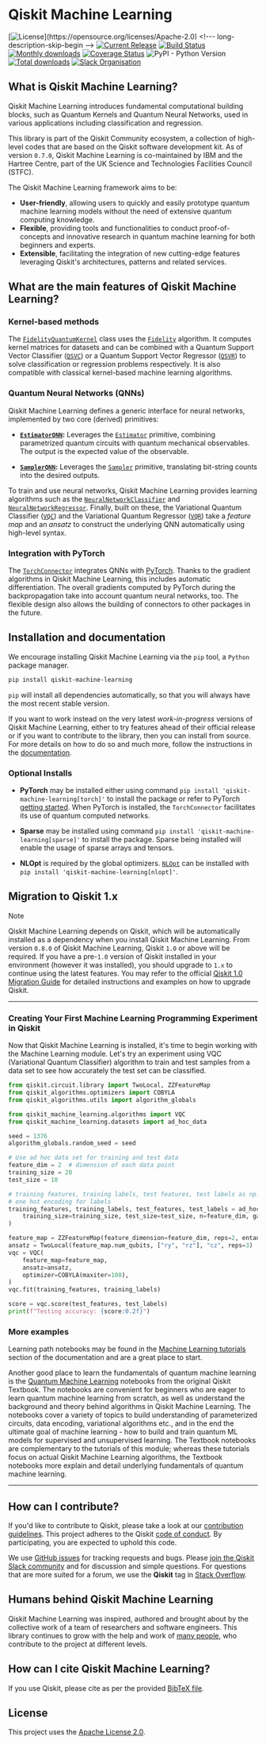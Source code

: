 # Qiskit Machine Learning

[![License](https://img.shields.io/github/license/qiskit-community/qiskit-machine-learning.svg?)](https://opensource.org/licenses/Apache-2.0) <!--- long-description-skip-begin -->
[![Current Release](https://img.shields.io/github/release/qiskit-community/qiskit-machine-learning.svg?logo=Qiskit)](https://github.com/qiskit-community/qiskit-machine-learning/releases)
[![Build Status](https://github.com/qiskit-community/qiskit-machine-learning/actions/workflows/main.yml/badge.svg)](https://github.com/qiskit-community/qiskit-machine-learning/actions?query=workflow%3A"Machine%20Learning%20Unit%20Tests"+branch%3Amain+event%3Apush)
[![Monthly downloads](https://img.shields.io/pypi/dm/qiskit-machine-learning.svg)](https://pypi.org/project/qiskit-machine-learning/)
[![Coverage Status](https://coveralls.io/repos/github/qiskit-community/qiskit-machine-learning/badge.svg?branch=main)](https://coveralls.io/github/qiskit-community/qiskit-machine-learning?branch=main)
![PyPI - Python Version](https://img.shields.io/pypi/pyversions/qiskit-machine-learning)
[![Total downloads](https://static.pepy.tech/badge/qiskit-machine-learning)](https://pepy.tech/project/qiskit-machine-learning)
[![Slack Organisation](https://img.shields.io/badge/slack-chat-blueviolet.svg?label=Qiskit%20Slack&logo=slack)](https://slack.qiskit.org)
<!--- long-description-skip-end -->

## What is Qiskit Machine Learning?

Qiskit Machine Learning introduces fundamental computational building blocks, such as Quantum 
Kernels and Quantum Neural Networks, used in various applications including classification 
and regression.

This library is part of the Qiskit Community ecosystem, a collection of high-level codes that are based
on the Qiskit software development kit. As of version `0.7.0`, Qiskit Machine Learning is co-maintained
by IBM and the Hartree Centre, part of the UK Science and Technologies Facilities Council (STFC).

The Qiskit Machine Learning framework aims to be:

* **User-friendly**, allowing users to quickly and easily prototype quantum machine learning models without 
    the need of extensive quantum computing knowledge.
* **Flexible**, providing tools and functionalities to conduct proof-of-concepts and innovative research 
    in quantum machine learning for both beginners and experts.
* **Extensible**, facilitating the integration of new cutting-edge features leveraging Qiskit's 
    architectures, patterns and related services.


## What are the main features of Qiskit Machine Learning?

### Kernel-based methods

The [`FidelityQuantumKernel`](https://qiskit-community.github.io/qiskit-machine-learning/stubs/qiskit_machine_learning.kernels.QuantumKernel.html#qiskit_machine_learning.kernels.FidelityQuantumKernel) 
class uses the [`Fidelity`](https://qiskit-community.github.io/qiskit-algorithms/stubs/qiskit_algorithms.state_fidelities.BaseStateFidelity.html) 
algorithm. It computes kernel matrices for datasets and can be combined with a Quantum Support Vector Classifier ([`QSVC`](https://qiskit-community.github.io/qiskit-machine-learning/stubs/qiskit_machine_learning.algorithms.QSVC.html#qiskit_machine_learning.algorithms.QSVC)) 
or a Quantum Support Vector Regressor ([`QSVR`](https://qiskit-community.github.io/qiskit-machine-learning/stubs/qiskit_machine_learning.algorithms.QSVR.html#qiskit_machine_learning.algorithms.QSVR)) 
to solve classification or regression problems respectively. It is also compatible with classical kernel-based machine learning algorithms.


### Quantum Neural Networks (QNNs)

Qiskit Machine Learning defines a generic interface for neural networks, implemented by two core (derived) primitives:

- **[`EstimatorQNN`](https://qiskit-community.github.io/qiskit-machine-learning/stubs/qiskit_machine_learning.neural_networks.EstimatorQNN.html):** Leverages the [`Estimator`](https://docs.quantum.ibm.com/api/qiskit/qiskit.primitives.BaseEstimator) primitive, combining parametrized quantum circuits with quantum mechanical observables. The output is the expected value of the observable.
  
- **[`SamplerQNN`](https://qiskit-community.github.io/qiskit-machine-learning/stubs/qiskit_machine_learning.neural_networks.SamplerQNN.html):** Leverages the [`Sampler`](https://docs.quantum.ibm.com/api/qiskit/qiskit.primitives.BaseSampler) primitive, translating bit-string counts into the desired outputs.

To train and use neural networks, Qiskit Machine Learning provides learning algorithms such as the [`NeuralNetworkClassifier`](https://qiskit-community.github.io/qiskit-machine-learning/stubs/qiskit_machine_learning.algorithms.NeuralNetworkClassifier.html#qiskit_machine_learning.algorithms.NeuralNetworkClassifier) 
and [`NeuralNetworkRegressor`](https://qiskit-community.github.io/qiskit-machine-learning/stubs/qiskit_machine_learning.algorithms.NeuralNetworkRegressor.html#qiskit_machine_learning.algorithms.NeuralNetworkRegressor). 
Finally, built on these, the Variational Quantum Classifier ([`VQC`](https://qiskit-community.github.io/qiskit-machine-learning/stubs/qiskit_machine_learning.algorithms.VQC.html#qiskit_machine_learning.algorithms.VQC))
and the Variational Quantum Regressor ([`VQR`](https://qiskit-community.github.io/qiskit-machine-learning/stubs/qiskit_machine_learning.algorithms.VQR.html#qiskit_machine_learning.algorithms.VQR))
take a _feature map_ and an _ansatz_ to construct the underlying QNN automatically using high-level syntax.

### Integration with PyTorch

The [`TorchConnector`](https://qiskit-community.github.io/qiskit-machine-learning/stubs/qiskit_machine_learning.connectors.TorchConnector.html#qiskit_machine_learning.connectors.TorchConnector) 
integrates QNNs with [PyTorch](https://pytorch.org). 
Thanks to the gradient algorithms in Qiskit Machine Learning, this includes automatic differentiation. 
The overall gradients computed by PyTorch during the backpropagation take into account quantum neural 
networks, too. The flexible design also allows the building of connectors to other packages in the future.

## Installation and documentation

We encourage installing Qiskit Machine Learning via the `pip` tool, a `Python` package manager.

```bash
pip install qiskit-machine-learning
```

`pip` will install all dependencies automatically, so that you will always have the most recent
stable version.

If you want to work instead on the very latest _work-in-progress_ versions of Qiskit Machine Learning, 
either to try features ahead of
their official release or if you want to contribute to the library, then you can install from source.
For more details on how to do so and much more, follow the instructions in the
 [documentation](https://qiskit-community.github.io/qiskit-machine-learning/getting_started.html#installation).

### Optional Installs

* **PyTorch** may be installed either using command `pip install 'qiskit-machine-learning[torch]'` to install the
  package or refer to PyTorch [getting started](https://pytorch.org/get-started/locally/). When PyTorch
  is installed, the `TorchConnector` facilitates its use of quantum computed networks.

* **Sparse** may be installed using command `pip install 'qiskit-machine-learning[sparse]'` to install the
  package. Sparse being installed will enable the usage of sparse arrays and tensors.

* **NLOpt** is required by the global optimizers. [`NLOpt`](https://nlopt.readthedocs.io/en/latest/) 
  can be installed with `pip install 'qiskit-machine-learning[nlopt]'`.

## Migration to Qiskit 1.x
> [!NOTE]
> Qiskit Machine Learning depends on Qiskit, which will be automatically installed as a 
> dependency when you install Qiskit Machine Learning. From version `0.8.0` of Qiskit Machine 
> Learning, Qiskit `1.0` or above will be required. If you have a pre-`1.0` version of Qiskit 
> installed in your environment (however it was installed), you should upgrade to `1.x` to 
> continue using the latest features. You may refer to the 
> official [Qiskit 1.0 Migration Guide](https://docs.quantum.ibm.com/api/migration-guides/qiskit-1.0) 
> for detailed instructions and examples on how to upgrade Qiskit.

----------------------------------------------------------------------------------------------------

### Creating Your First Machine Learning Programming Experiment in Qiskit

Now that Qiskit Machine Learning is installed, it's time to begin working with the Machine Learning module.
Let's try an experiment using VQC (Variational Quantum Classifier) algorithm to
train and test samples from a data set to see how accurately the test set can
be classified.

```python
from qiskit.circuit.library import TwoLocal, ZZFeatureMap
from qiskit_algorithms.optimizers import COBYLA
from qiskit_algorithms.utils import algorithm_globals

from qiskit_machine_learning.algorithms import VQC
from qiskit_machine_learning.datasets import ad_hoc_data

seed = 1376
algorithm_globals.random_seed = seed

# Use ad hoc data set for training and test data
feature_dim = 2  # dimension of each data point
training_size = 20
test_size = 10

# training features, training labels, test features, test labels as np.ndarray,
# one hot encoding for labels
training_features, training_labels, test_features, test_labels = ad_hoc_data(
    training_size=training_size, test_size=test_size, n=feature_dim, gap=0.3
)

feature_map = ZZFeatureMap(feature_dimension=feature_dim, reps=2, entanglement="linear")
ansatz = TwoLocal(feature_map.num_qubits, ["ry", "rz"], "cz", reps=3)
vqc = VQC(
    feature_map=feature_map,
    ansatz=ansatz,
    optimizer=COBYLA(maxiter=100),
)
vqc.fit(training_features, training_labels)

score = vqc.score(test_features, test_labels)
print(f"Testing accuracy: {score:0.2f}")
```

### More examples

Learning path notebooks may be found in the
[Machine Learning tutorials](https://qiskit-community.github.io/qiskit-machine-learning/tutorials/index.html) section
of the documentation and are a great place to start. 

Another good place to learn the fundamentals of quantum machine learning is the
[Quantum Machine Learning](https://github.com/Qiskit/textbook/tree/main/notebooks/quantum-machine-learning#) notebooks from the original Qiskit Textbook. The notebooks are convenient for beginners who are eager to learn 
quantum machine learning from scratch, as well as understand the background and theory behind algorithms in
Qiskit Machine Learning. The notebooks cover a variety of topics to build understanding of parameterized
circuits, data encoding, variational algorithms etc., and in the end the ultimate goal of machine
learning - how to build and train quantum ML models for supervised and unsupervised learning. 
The Textbook notebooks are complementary to the tutorials of this module; whereas these tutorials focus
on actual Qiskit Machine Learning algorithms, the Textbook notebooks more explain and detail underlying fundamentals
of quantum machine learning.

----------------------------------------------------------------------------------------------------

## How can I contribute?

If you'd like to contribute to Qiskit, please take a look at our
[contribution guidelines](https://github.com/qiskit-community/qiskit-machine-learning/blob/main/CONTRIBUTING.md).
This project adheres to the Qiskit [code of conduct](https://github.com/qiskit-community/qiskit-machine-learning/blob/main/CODE_OF_CONDUCT.md).
By participating, you are expected to uphold this code.

We use [GitHub issues](https://github.com/qiskit-community/qiskit-machine-learning/issues) for tracking requests and bugs. Please
[join the Qiskit Slack community](https://qisk.it/join-slack)
and for discussion and simple questions.
For questions that are more suited for a forum, we use the **Qiskit** tag in [Stack Overflow](https://stackoverflow.com/questions/tagged/qiskit).

## Humans behind Qiskit Machine Learning

Qiskit Machine Learning was inspired, authored and brought about by the collective work of a team of researchers 
and software engineers. This library continues to grow with the help and work of
[many people](https://github.com/qiskit-community/qiskit-machine-learning/graphs/contributors), who contribute to the project at different levels.

## How can I cite Qiskit Machine Learning?
If you use Qiskit, please cite as per the provided
[BibTeX file](https://github.com/Qiskit/qiskit/blob/main/CITATION.bib).

## License

This project uses the [Apache License 2.0](https://github.com/qiskit-community/qiskit-machine-learning/blob/main/LICENSE.txt).

